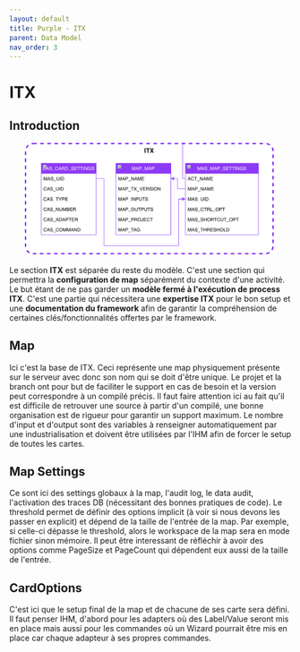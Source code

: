 ```yaml
---
layout: default
title: Purple - ITX
parent: Data Model
nav_order: 3
---
```


# ITX #

## Introduction
<p align="center"><img src="../../assets/img/data-model/ITX.png" width="450"></p>

Le section __ITX__ est séparée du reste du modèle. C'est une section qui permettra la __configuration de map__ séparément du contexte d'une activité. Le but étant de ne pas garder un __modèle fermé à l'exécution de process ITX__.
C'est une partie qui nécessitera une __expertise ITX__ pour le bon setup et une __documentation du framework__ afin de garantir la compréhension de certaines clés/fonctionnalités offertes par le framework.

## Map
Ici c'est la base de ITX. Ceci représente une map physiquement présente sur le serveur avec donc son nom qui se doit d'être unique.
Le projet et la branch ont pour but de faciliter le support en cas de besoin et la version peut correspondre à un compilé précis.
Il faut faire attention ici au fait qu'il est difficile de retrouver une source à partir d'un compilé, une bonne organisation est de rigueur pour garantir un support maximum.
Le nombre d'input et d'output sont des variables à renseigner automatiquement par une industrialisation et doivent être utilisées par l'IHM afin de forcer le setup de toutes les cartes.

## Map Settings
Ce sont ici des settings globaux à la map, l'audit log, le data audit, l'activation des traces DB (nécessitant des bonnes pratiques de code).
Le threshold permet de définir des options implicit (à voir si nous devons les passer en explicit) et dépend de la taille de l'entrée de la map. Par exemple, si celle-ci dépasse le threshold, alors le workspace de la map sera en mode fichier sinon mémoire.
Il peut être interessant de réfléchir à avoir des options comme PageSize et PageCount qui dépendent eux aussi de la taille de l'entrée.

## CardOptions
C'est ici que le setup final de la map et de chacune de ses carte sera défini.
Il faut penser IHM, d'abord pour les adapters où des Label/Value seront mis en place mais aussi pour les commandes où un Wizard pourrait être mis en place car chaque adapteur à ses propres commandes.
